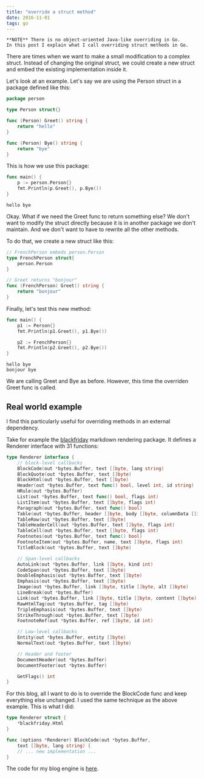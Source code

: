 ```yaml
---
title: "override a struct method"
date: 2016-11-01
tags: go
---
```


```notebox
**NOTE** There is no object-oriented Java-like overriding in Go.
In this post I explain what I call overriding struct methods in Go.
```

There are times when we want to make a small modification to a complex struct.
Instead of changing the original struct, we could create a new struct and embed the existing implementation inside it.

Let's look at an example. Let's say we are using the Person struct in a package defined like this:

```go
package person

type Person struct{}

func (Person) Greet() string {
	return "hello"
}

func (Person) Bye() string {
	return "bye"
}
```

This is how we use this package:

```go
func main() {
	p := person.Person{}
	fmt.Println(p.Greet(), p.Bye())
}
```
```output
hello bye
```

Okay. What if we need the Greet func to return something else?
We don't want to modify the struct directly because it is in another package we don't maintain.
And we don't want to have to rewrite all the other methods.

To do that, we create a new struct like this:

```go
// FrenchPerson embeds person.Person
type FrenchPerson struct{
	person.Person
}

// Greet returns "bonjour"
func (FrenchPerson) Greet() string {
	return "bonjour"
}
```

Finally, let's test this new method:

```go
func main() {
	p1 := Person{}
	fmt.Println(p1.Greet(), p1.Bye())

	p2 := FrenchPerson{}
	fmt.Println(p2.Greet(), p2.Bye())
}
```
```output
hello bye
bonjour bye
```
We are calling Greet and Bye as before.
However, this time the overriden Greet func is called.

## Real world example

I find this particularly useful for overriding methods in an external dependency.

Take for example the [blackfriday](https://github.com/russross/blackfriday) markdown rendering package.
It defines a Renderer interface with 31 functions:

```go
type Renderer interface {
	// block-level callbacks
	BlockCode(out *bytes.Buffer, text []byte, lang string)
	BlockQuote(out *bytes.Buffer, text []byte)
	BlockHtml(out *bytes.Buffer, text []byte)
	Header(out *bytes.Buffer, text func() bool, level int, id string)
	HRule(out *bytes.Buffer)
	List(out *bytes.Buffer, text func() bool, flags int)
	ListItem(out *bytes.Buffer, text []byte, flags int)
	Paragraph(out *bytes.Buffer, text func() bool)
	Table(out *bytes.Buffer, header []byte, body []byte, columnData []int)
	TableRow(out *bytes.Buffer, text []byte)
	TableHeaderCell(out *bytes.Buffer, text []byte, flags int)
	TableCell(out *bytes.Buffer, text []byte, flags int)
	Footnotes(out *bytes.Buffer, text func() bool)
	FootnoteItem(out *bytes.Buffer, name, text []byte, flags int)
	TitleBlock(out *bytes.Buffer, text []byte)

	// Span-level callbacks
	AutoLink(out *bytes.Buffer, link []byte, kind int)
	CodeSpan(out *bytes.Buffer, text []byte)
	DoubleEmphasis(out *bytes.Buffer, text []byte)
	Emphasis(out *bytes.Buffer, text []byte)
	Image(out *bytes.Buffer, link []byte, title []byte, alt []byte)
	LineBreak(out *bytes.Buffer)
	Link(out *bytes.Buffer, link []byte, title []byte, content []byte)
	RawHtmlTag(out *bytes.Buffer, tag []byte)
	TripleEmphasis(out *bytes.Buffer, text []byte)
	StrikeThrough(out *bytes.Buffer, text []byte)
	FootnoteRef(out *bytes.Buffer, ref []byte, id int)

	// Low-level callbacks
	Entity(out *bytes.Buffer, entity []byte)
	NormalText(out *bytes.Buffer, text []byte)

	// Header and footer
	DocumentHeader(out *bytes.Buffer)
	DocumentFooter(out *bytes.Buffer)

	GetFlags() int
}
```

For this blog, all I want to do is to override the BlockCode func and keep everything else unchanged.
I used the same technique as the above example. This is what I did:

```go
type Renderer struct {
	*blackfriday.Html
}

func (options *Renderer) BlockCode(out *bytes.Buffer,
	text []byte, lang string) {
	// ... new implementation ...
}
```

The code for my blog engine is [here](https://github.com/siadat/blgo).


